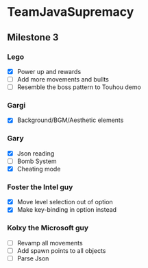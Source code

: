 # TeamJavaSupremacy

## Milestone 3
### Lego
- [x] Power up and rewards
- [ ] Add more movements and bullts
- [ ] Resemble the boss pattern to Touhou demo
### Gargi
- [x] Background/BGM/Aesthetic elements
### Gary
- [x] Json reading
- [ ] Bomb System
- [x] Cheating mode
### Foster the Intel guy
- [x] Move level selection out of option
- [x] Make key-binding in option instead
### Kolxy the Microsoft guy
- [ ] Revamp all movements
- [ ] Add spawn points to all objects
- [ ] Parse Json
